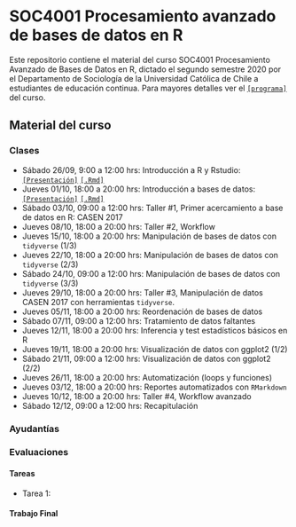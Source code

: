 # SOC4001 Procesamiento avanzado de bases de datos en R

Este repositorio contiene el material del curso SOC4001 Procesamiento Avanzado de Bases de Datos en R, dictado el segundo semestre 2020 por el Departamento de Sociología de la Universidad Católica de Chile a estudiantes de educación continua. Para mayores detalles ver el [`[programa]`](files/syllabus_soc4001.pdf) del curso.

## Material del curso

### Clases

- Sábado 26/09, 9:00 a 12:00 hrs: Introducción a R y Rstudio: [`[Presentación]`](https://mebucca.github.io/dar_soc4001/slides/class_1/#1) [`[.Rmd]`](slides/class_1/class_1.Rmd) 
- Jueves 01/10, 18:00 a 20:00 hrs: Introducción a bases de datos: [`[Presentación]`](https://mebucca.github.io/dar_soc4001/slides/class_2/#1) [`[.Rmd]`](slides/class_2/class_2.Rmd) 
- Sábado 03/10, 09:00 a 12:00 hrs: Taller #1, Primer acercamiento a base de datos en R: CASEN 2017
- Jueves 08/10, 18:00 a 20:00 hrs: Taller #2, Workflow
- Jueves 15/10, 18:00 a 20:00 hrs: Manipulación de bases de datos con `tidyverse` (1/3)
- Jueves 22/10, 18:00 a 20:00 hrs: Manipulación de bases de datos con `tidyverse` (2/3)
- Sábado 24/10, 09:00 a 12:00 hrs: Manipulación de bases de datos con `tidyverse` (3/3)
- Jueves 29/10, 18:00 a 20:00 hrs: Taller #3,  Manipulación de datos CASEN 2017 con herramientas `tidyverse`.
- Jueves 05/11, 18:00 a 20:00 hrs: Reordenación de bases de datos
- Sábado 07/11, 09:00 a 12:00 hrs: Tratamiento de datos faltantes
- Jueves 12/11, 18:00 a 20:00 hrs: Inferencia y test estadísticos básicos en R 
- Jueves 19/11, 18:00 a 20:00 hrs: Visualización de datos con ggplot2 (1/2)
- Sábado 21/11, 09:00 a 12:00 hrs: Visualización de datos con ggplot2 (2/2)
- Jueves 26/11, 18:00 a 20:00 hrs: Automatización (loops y funciones)
- Jueves 03/12, 18:00 a 20:00 hrs: Reportes automatizados con `RMarkdown`
- Jueves 10/12, 18:00 a 20:00 hrs: Taller #4, Workflow avanzado 
- Sábado 12/12, 09:00 a 12:00 hrs: Recapitulación

### Ayudantías

### Evaluaciones 

#### Tareas 

- Tarea 1:

#### Trabajo Final
